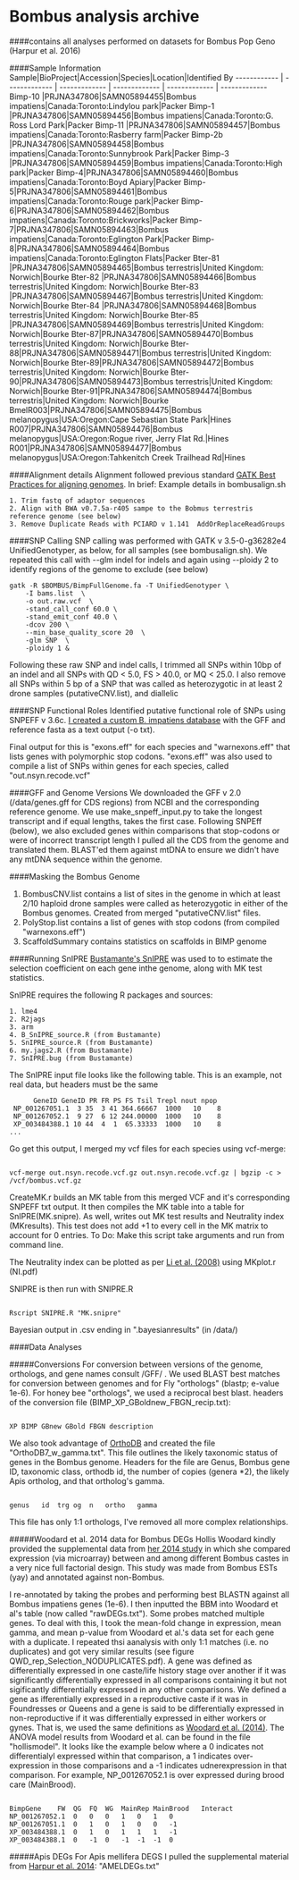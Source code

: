 # Bombus analysis archive



####contains all analyses performed on datasets for Bombus Pop Geno (Harpur et al. 2016)

####Sample Information 
Sample|BioProject|Accession|Species|Location|Identified By
------------ | ------------- | ------------- | ------------- | ------------- | -------------
Bimp-10 |PRJNA347806|SAMN05894455|Bombus impatiens|Canada:Toronto:Lindylou park|Packer
Bimp-1  |PRJNA347806|SAMN05894456|Bombus impatiens|Canada:Toronto:G. Ross Lord Park|Packer
Bimp-11 |PRJNA347806|SAMN05894457|Bombus impatiens|Canada:Toronto:Rasberry farm|Packer
Bimp-2b |PRJNA347806|SAMN05894458|Bombus impatiens|Canada:Toronto:Sunnybrook Park|Packer
Bimp-3  |PRJNA347806|SAMN05894459|Bombus impatiens|Canada:Toronto:High park|Packer
Bimp-4|PRJNA347806|SAMN05894460|Bombus impatiens|Canada:Toronto:Boyd Apiary|Packer
Bimp-5|PRJNA347806|SAMN05894461|Bombus impatiens|Canada:Toronto:Rouge park|Packer
Bimp-6|PRJNA347806|SAMN05894462|Bombus impatiens|Canada:Toronto:Brickworks|Packer
Bimp-7|PRJNA347806|SAMN05894463|Bombus impatiens|Canada:Toronto:Eglington Park|Packer
Bimp-8|PRJNA347806|SAMN05894464|Bombus impatiens|Canada:Toronto:Eglington Flats|Packer
Bter-81  |PRJNA347806|SAMN05894465|Bombus terrestris|United Kingdom: Norwich|Bourke
Bter-82  |PRJNA347806|SAMN05894466|Bombus terrestris|United Kingdom: Norwich|Bourke
Bter-83  |PRJNA347806|SAMN05894467|Bombus terrestris|United Kingdom: Norwich|Bourke
Bter-84  |PRJNA347806|SAMN05894468|Bombus terrestris|United Kingdom: Norwich|Bourke
Bter-85  |PRJNA347806|SAMN05894469|Bombus terrestris|United Kingdom: Norwich|Bourke
Bter-87|PRJNA347806|SAMN05894470|Bombus terrestris|United Kingdom: Norwich|Bourke
Bter-88|PRJNA347806|SAMN05894471|Bombus terrestris|United Kingdom: Norwich|Bourke
Bter-89|PRJNA347806|SAMN05894472|Bombus terrestris|United Kingdom: Norwich|Bourke
Bter-90|PRJNA347806|SAMN05894473|Bombus terrestris|United Kingdom: Norwich|Bourke
Bter-91|PRJNA347806|SAMN05894474|Bombus terrestris|United Kingdom: Norwich|Bourke
BmelR003|PRJNA347806|SAMN05894475|Bombus melanopygus|USA:Oregon:Cape Sebastian State Park|Hines
R007|PRJNA347806|SAMN05894476|Bombus melanopygus|USA:Oregon:Rogue river, Jerry Flat Rd.|Hines
R001|PRJNA347806|SAMN05894477|Bombus melanopygus|USA:Oregon:Tahkenitch Creek Trailhead Rd|Hines


####Alignment details
Alignment followed previous standard [GATK Best Practices for aligning genomes](http://www.broadinstitute.org/partnerships/education/broade/gatk-best-practices-and-building-analysis-pipelines-queue). In brief:
Example details in bombusalign.sh

	1. Trim fastq of adaptor sequences 
	2. Align with BWA v0.7.5a-r405 sampe to the Bobmus terrestris reference genome (see below)
	3. Remove Duplicate Reads with PCIARD v 1.141  AddOrReplaceReadGroups 

####SNP Calling
SNP calling was performed with GATK v 3.5-0-g36282e4 UnifiedGenotyper, as below, for all samples (see bombusalign.sh). We repeated this call with --glm indel for indels and again using --ploidy 2 to identify regions of the genome to exclude (see below)

<pre><code>gatk -R $BOMBUS/BimpFullGenome.fa -T UnifiedGenotyper \
	-I bams.list  \
	-o out.raw.vcf  \
	-stand_call_conf 60.0 \
	-stand_emit_conf 40.0 \
	-dcov 200 \
	--min_base_quality_score 20  \
	-glm SNP  \
	-ploidy 1 &
</code></pre>

Following these raw SNP and indel calls, I trimmed all SNPs within 10bp of an indel and all SNPs with QD < 5.0, FS > 40.0, or MQ < 25.0. I also remove all SNPs within 5 bp of a SNP that was called as heterozygotic in at least 2 drone samples (putativeCNV.list), and diallelic

####SNP Functional Roles
Identified putative functional role of SNPs using SNPEFF v 3.6c. [I created a custom B. impatiens database](http://snpeff.sourceforge.net/SnpEff_manual.html#databases) with the GFF and reference fasta as a text output (-o txt).

Final output for this is "exons.eff" for each species and "warnexons.eff" that lists genes with polymorphic stop codons. "exons.eff" was also used to compile a list of SNPs within genes for each species, called "out.nsyn.recode.vcf"


####GFF and Genome Versions 
We downloaded the GFF v 2.0 (/data/genes.gff for CDS regions) from NCBI and the corresponding reference genome. We use make_snpeff_input.py to take the longest transcript and if equal lengths, takes the first case.
Following SNPEff (below), we also excluded genes within comparisons that stop-codons or were of incorrect transcript length
I pulled all the CDS from the genome and translated them. BLAST'ed them against mtDNA to ensure we didn't have any mtDNA sequence within the genome.  


####Masking the Bombus Genome
1. BombusCNV.list contains a list of sites in the genome in which at least 2/10 haploid drone samples were called as heterozygotic in either of the Bombus genomes. Created from merged "putativeCNV.list" files.
2. PolyStop.list contains a list of genes with stop codons (from compiled "warnexons.eff") 
3. ScaffoldSummary contains statistics on scaffolds in BIMP genome 


####Running SnIPRE
[Bustamante's SnIPRE](http://journals.plos.org/ploscompbiol/article?id=10.1371/journal.pcbi.1002806) was used to to estimate the selection coefficient on each gene inthe genome, along with MK test statistics. 

SnIPRE requires the following R packages and sources:

	1. lme4
	2. R2jags
	3. arm
	4. B_SnIPRE_source.R (from Bustamante)
	5. SnIPRE_source.R (from Bustamante)
	6. my.jags2.R (from Bustamante)
	7. SnIPRE.bug (from Bustamante)

	
The SnIPRE input file looks like the following table. This is an example, not real data, but headers must be the same

<pre><code>      GeneID GeneID PR FR PS FS Tsil Trepl nout npop
 NP_001267051.1  3 35  3 41 364.66667  1000   10    8
 NP_001267052.1  9 27  6 12 244.00000  1000   10    8
 XP_003484388.1 10 44  4  1  65.33333  1000   10    8
...
</code></pre>

Go get this output, I merged my vcf files for each species using vcf-merge:
<pre><code> 
vcf-merge out.nsyn.recode.vcf.gz out.nsyn.recode.vcf.gz | bgzip -c > /vcf/bombus.vcf.gz
</code></pre>

CreateMK.r builds an MK table from this merged VCF and it's corresponding SNPEFF txt output. It then compiles the MK table  into a table for SnIPRE(MK.snipre). As well, writes out MK test results and Neutrality index (MKresults). This test does not add +1 to every cell in the MK matrix to account for 0 entries. To Do: Make this script take arguments and run from command line.

The Neutrality index can be plotted as per [Li et al. (2008)](http://onlinelibrary.wiley.com/doi/10.1111/j.1558-5646.2008.00486.x/full) using MKplot.r (NI.pdf) 

SNIPRE is then run with SNIPRE.R
<pre><code> 
Rscript SNIPRE.R "MK.snipre"
</code></pre>

Bayesian output in .csv ending in ".bayesianresults" (in /data/)


####Data Analyses

#####Conversions
For conversion between versions of the genome, orthologs, and gene names consult /GFF/ . We used BLAST best matches for conversion between genomes and for Fly "orthologs" (blastp; e-value 1e-6). For honey bee "orthologs", we used a reciprocal best blast.
headers of the conversion file (BIMP_XP_GBoldnew_FBGN_recip.txt):
<pre><code> 
XP BIMP GBnew GBold FBGN description
</code></pre>


We also took advantage of [OrthoDB](http://orthodb.org/) and created the file "OrthoDB7_w_gamma.txt". This file outlines the likely taxonomic status of genes in the Bombus genome. Headers for the file are Genus, Bombus gene ID, taxonomic class, orthodb id, the number of copies (genera *2), the likely Apis ortholog, and that ortholog's gamma. 
<pre><code> 
genus	id	trg	og	n	ortho	gamma
</code></pre>

This file has only 1:1 orthologs, I've removed all more complex relationships. 

<!---
We also created the file "OrthoDB7_onetoone_Apis_Bombus.txt" that has the one-to-one orthologs from OrthoDB7 between Apis and Bombus and their respective gamma estimates. 

CHECK THAT!
-->


#####Woodard et al. 2014 data for Bombus DEGs
Hollis Woodard kindly provided the supplemental data from [her 2014 study](http://www.ncbi.nlm.nih.gov/pmc/articles/PMC4027384/) in which she compared expression (via microarray) between and among different Bombus castes in a very nice full factorial design. This study was made from Bombus ESTs (yay) and annotated against non-Bombus.  

I re-annotated by taking the probes and performing best BLASTN against all Bombus impatiens genes  (1e-6). I then inputted the BBM into Woodard et al's table (now called "rawDEGs.txt"). Some probes matched multiple genes. To deal with this, I took the mean-fold change in expression, mean gamma, and mean p-value from Woodard et al.'s data set for each gene with a duplicate. I repeated thsi aanalysis with only 1:1 matches (i.e. no duplicates) and got very similar results (see figure QWD_rep_Selection_NODUPLICATES.pdf). A gene was defined as differentially expressed in one caste/life history stage over another if it was significantly differentially expressed in all comparisons containing it but not sigificantly differentially expressed in any other comparisons. We defined a gene as ifferentially expressed in a reproductive caste if it was  in Foundresses or Queens and a gene is said to be differentially expressed in non-reproductive if it was differentially expressed in either workers or gynes. That is, we used the same definitions as [Woodard et al. (2014)](http://www.ncbi.nlm.nih.gov/pmc/articles/PMC4027384/). The ANOVA model results from Woodard et al. can be found in the file "hollismodel". It looks like the example below where a 0 indicates not differentialyl expressed within that comparison, a 1 indicates over-expression in those comparisons and a -1 indicates udnerexpression in that comparison. For example, NP_001267052.1 is over expressed during brood care (MainBrood).

<pre><code> 
BimpGene	FW	QG	FQ	WG	MainRep	MainBrood	Interact
NP_001267052.1	0	0	0	1	0	1	0
NP_001267051.1	0	1	0	1	0	0	-1
XP_003484388.1	0	1	0	1	1	1	-1
XP_003484388.1	0	-1	0	-1	-1	-1	0
</code></pre>

 
 
#####Apis DEGs
For Apis mellifera DEGS I pulled the supplemental material from [Harpur et al. 2014](http://www.pnas.org/content/111/7/2614.abstract): "AMELDEGs.txt"




<!---

Analyses are stored in /data/ and not git.




####Admixture
I ran admixture on each species individually and then pooled together (see admixture.sh)
For Bimp K = 1 (CV error = 2.07322)
For Bterr K = 1
For Bmel K = 1

####GO
Pep_DMELvsBIMPBlast.out
and Pep_DMELvsBIMPBlast.out






http://jeb.biologists.org/content/216/18/3474.full
http://rspb.royalsocietypublishing.org/content/281/1780/20132419.short
http://www.ncbi.nlm.nih.gov/pmc/articles/PMC3131825/
http://www.ncbi.nlm.nih.gov/pmc/articles/PMC4074288/
http://www.pnas.org/content/108/18/7472.full




Quick info on the species used (From Williams...Colla et al. 2014):

B. melanopygus




regarding metabolis signatures:
https://books.google.ca/books?id=ifOcBAAAQBAJ&printsec=frontcover
http://onlinelibrary.wiley.com/doi/10.1111/mec.13410/epdf
http://www.ncbi.nlm.nih.gov/pubmed/26453894







####Fucking around with caste-spp genes:
I took my ortho list (1:1 amel to bombus)
I integrated the estimates of gamma in each spp
I also integrated the caste-specific gene expression patterns from Harpur et al. and Woodard et al. Comparing gene expression with protein expression seems silly...














-->
